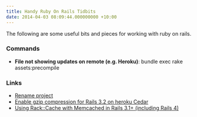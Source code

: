 ```yaml
---
title: Handy Ruby On Rails Tidbits
date: 2014-04-03 08:09:44.000000000 +10:00
---
```

The following are some useful bits and pieces for working with ruby on rails.

### Commands

-	**File not showing updates on remote (e.g. Heroku)**: bundle exec rake assets:precompile

### Links
-	[Rename project](https://github.com/morshedalam/rename)
-	[Enable gzip compression for Rails 3.2 on heroku Cedar](http://www.gaurishsharma.com/2012/04/enable-gzip-compression-for-rails-3-2-on-heroku-cedar.html)
-	[Using Rack::Cache with Memcached in Rails 3.1+ (including Rails 4)](https://devcenter.heroku.com/articles/rack-cache-memcached-rails31)
